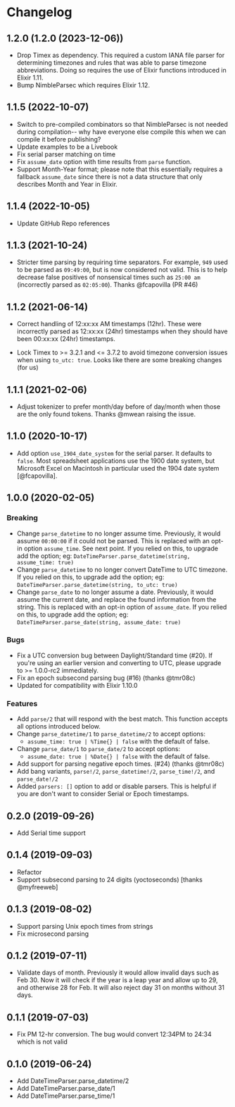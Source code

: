 # Changelog

## 1.2.0 (1.2.0 (2023-12-06))

- Drop Timex as dependency. This required a custom IANA file parser for
  determining timezones and rules that was able to parse timezone abbreviations.
  Doing so requires the use of Elixir functions introduced in Elixir 1.11.
- Bump NimbleParsec which requires Elixir 1.12.

## 1.1.5 (2022-10-07)

- Switch to pre-compiled combinators so that NimbleParsec is not needed during
  compilation-- why have everyone else compile this when we can compile it
  before publishing?
- Update examples to be a Livebook
- Fix serial parser matching on time
- Fix `assume_date` option with time results from `parse` function.
- Support Month-Year format; please note that this essentially requires a
  fallback `assume_date` since there is not a data structure that only describes
  Month and Year in Elixir.

## 1.1.4 (2022-10-05)

- Update GitHub Repo references

## 1.1.3 (2021-10-24)

- Stricter time parsing by requiring time separators. For example, `949` used to
  be parsed as `09:49:00`, but is now considered not valid. This is to help
  decrease false positives of nonsensical times such as `25:00 am` (incorrectly
  parsed as `02:05:00`). Thanks @fcapovilla (PR #46)

## 1.1.2 (2021-06-14)

- Correct handling of 12:xx:xx AM timestamps (12hr). These were incorrectly
    parsed as 12:xx:xx (24hr) timestamps when they should have been 00:xx:xx
    (24hr) timestamps.

- Lock Timex to >= 3.2.1 and <= 3.7.2 to avoid timezone conversion issues when
  using `to_utc: true`. Looks like there are some breaking changes (for us)

## 1.1.1 (2021-02-06)

- Adjust tokenizer to prefer month/day before of day/month when those are the
    only found tokens. Thanks @mwean raising the issue.

## 1.1.0 (2020-10-17)

- Add option `use_1904_date_system` for the serial parser. It defaults to
    `false`. Most spreadsheet applications use the 1900 date system, but
    Microsoft Excel on Macintosh in particular used the 1904 date system
    [@fcapovilla].

## 1.0.0 (2020-02-05)

### Breaking

- Change `parse_datetime` to no longer assume time. Previously, it
    would assume `00:00:00` if it could not be parsed. This is replaced with an
    opt-in option `assume_time`. See next point. If you relied on this, to
    upgrade add the option; eg: `DateTimeParser.parse_datetime(string,
    assume_time: true)`
- Change `parse_datetime` to no longer convert DateTime to UTC
    timezone. If you relied on this, to upgrade add the option; eg:
    `DateTimeParser.parse_datetime(string, to_utc: true)`
- Change `parse_date` to no longer assume a date. Previously, it
    would assume the current date, and replace the found information from the
    string. This is replaced with an opt-in option of `assume_date`. If you
    relied on this, to upgrade add the option; eg:
    `DateTimeParser.parse_date(string, assume_date: true)`

### Bugs

- Fix a UTC conversion bug between Daylight/Standard time (#20). If you're
    using an earlier version and converting to UTC, please upgrade to >=
    1.0.0-rc2 immediately.
- Fix an epoch subsecond parsing bug (#16) (thanks @tmr08c)
- Updated for compatibility with Elixir 1.10.0

### Features

- Add `parse/2` that will respond with the best match. This function accepts all
    options introduced below.
- Change `parse_datetime/1` to `parse_datetime/2` to accept options:
  - `assume_time: true | %Time{} | false` with the default of false.
- Change `parse_date/1` to `parse_date/2` to accept options:
  - `assume_date: true | %Date{} | false` with the default of false.
- Add support for parsing negative epoch times. (#24) (thanks @tmr08c)
- Add bang variants, `parse!/2`, `parse_datetime!/2`, `parse_time!/2`, and
    `parse_date!/2`
- Added `parsers: []` option to add or disable parsers. This is helpful if you
    are don't want to consider Serial or Epoch timestamps.

## 0.2.0 (2019-09-26)

- Add Serial time support

## 0.1.4 (2019-09-03)

- Refactor
- Support subsecond parsing to 24 digits (yoctoseconds) [thanks @myfreeweb]

## 0.1.3 (2019-08-02)

- Support parsing Unix epoch times from strings
- Fix microsecond parsing

## 0.1.2 (2019-07-11)

- Validate days of month. Previously it would allow invalid days such as Feb 30.
  Now it will check if the year is a leap year and allow up to 29, and otherwise
  28 for Feb. It will also reject day 31 on months without 31 days.

## 0.1.1 (2019-07-03)

- Fix PM 12-hr conversion. The bug would convert 12:34PM to 24:34 which is
  not valid

## 0.1.0 (2019-06-24)

- Add DateTimeParser.parse_datetime/2
- Add DateTimeParser.parse_date/1
- Add DateTimeParser.parse_time/1
